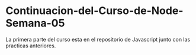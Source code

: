 # Continuacion-del-Curso-de-Node-Semana-05
La primera parte del curso esta en el repositorio de Javascript junto con las practicas anteriores.
